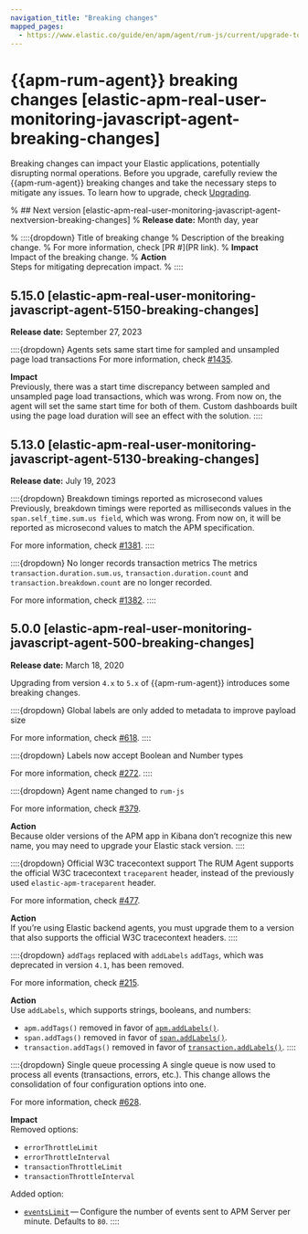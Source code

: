 ```yaml
---
navigation_title: "Breaking changes"
mapped_pages:
  - https://www.elastic.co/guide/en/apm/agent/rum-js/current/upgrade-to-v5.html
---
```


# {{apm-rum-agent}} breaking changes [elastic-apm-real-user-monitoring-javascript-agent-breaking-changes]
Breaking changes can impact your Elastic applications, potentially disrupting normal operations. Before you upgrade, carefully review the {{apm-rum-agent}} breaking changes and take the necessary steps to mitigate any issues. To learn how to upgrade, check [Upgrading](/reference/upgrading.md).

% ## Next version [elastic-apm-real-user-monitoring-javascript-agent-nextversion-breaking-changes]
% **Release date:** Month day, year

% ::::{dropdown} Title of breaking change
% Description of the breaking change.
% For more information, check [PR #](PR link).
% **Impact**<br> Impact of the breaking change.
% **Action**<br> Steps for mitigating deprecation impact.
% ::::

## 5.15.0 [elastic-apm-real-user-monitoring-javascript-agent-5150-breaking-changes]
**Release date:** September 27, 2023

::::{dropdown} Agents sets same start time for sampled and unsampled page load transactions
For more information, check [#1435](https://github.com/elastic/apm-agent-rum-js/pull/1435).

**Impact**<br> 
Previously, there was a start time discrepancy between sampled and unsampled page load transactions, which was wrong. From now on, the agent will set the same start time for both of them.
Custom dashboards built using the page load duration will see an effect with the solution.
::::

## 5.13.0 [elastic-apm-real-user-monitoring-javascript-agent-5130-breaking-changes]
**Release date:** July 19, 2023

::::{dropdown} Breakdown timings reported as microsecond values
Previously, breakdown timings were reported as milliseconds values in the `span.self_time.sum.us field`, which was wrong. From now on, it will be reported as microsecond values to match the APM specification. 

For more information, check [#1381](https://github.com/elastic/apm-agent-rum-js/pull/1381).
::::

::::{dropdown} No longer records transaction metrics
The metrics `transaction.duration.sum.us`, `transaction.duration.count` and `transaction.breakdown.count` are no longer recorded.

For more information, check [#1382](https://github.com/elastic/apm-agent-rum-js/pull/1382).
::::

## 5.0.0 [elastic-apm-real-user-monitoring-javascript-agent-500-breaking-changes]
**Release date:** March 18, 2020

Upgrading from version `4.x` to `5.x` of {{apm-rum-agent}} introduces some breaking changes.

::::{dropdown} Global labels are only added to metadata to improve payload size

For more information, check [#618](https://github.com/elastic/apm-agent-rum-js/issues/618).
::::

::::{dropdown} Labels now accept Boolean and Number types

For more information, check [#272](https://github.com/elastic/apm-agent-rum-js/issues/272).
::::

::::{dropdown} Agent name changed to `rum-js`

For more information, check [#379](https://github.com/elastic/apm-agent-rum-js/issues/379).

**Action**<br> 
Because older versions of the APM app in Kibana don’t recognize this new name, you may need to upgrade your Elastic stack version.
::::

::::{dropdown} Official W3C tracecontext support
The RUM Agent supports the official W3C tracecontext `traceparent` header, instead of the previously used `elastic-apm-traceparent` header.

For more information, check [#477](https://github.com/elastic/apm-agent-rum-js/issues/477).

**Action**<br> 
If you’re using Elastic backend agents, you must upgrade them to a version that also supports the official W3C tracecontext headers.
::::

::::{dropdown} `addTags` replaced with `addLabels`
`addTags`, which was deprecated in version `4.1`, has been removed. 

For more information, check [#215](https://github.com/elastic/apm-agent-rum-js/issues/215).

**Action**<br> 
Use `addLabels`, which supports strings, booleans, and numbers:

* `apm.addTags()` removed in favor of [`apm.addLabels()`](/reference/agent-api.md#apm-add-labels).
* `span.addTags()` removed in favor of [`span.addLabels()`](/reference/span-api.md#span-add-labels).
* `transaction.addTags()` removed in favor of [`transaction.addLabels()`](/reference/transaction-api.md#transaction-add-labels).
::::

::::{dropdown} Single queue processing
A single queue is now used to process all events (transactions, errors, etc.). This change allows the consolidation of four configuration options into one.

For more information, check [#628](https://github.com/elastic/apm-agent-rum-js/issues/628).

**Impact**<br> 
Removed options:

* `errorThrottleLimit`
* `errorThrottleInterval`
* `transactionThrottleLimit`
* `transactionThrottleInterval`

Added option:

* [`eventsLimit`](/reference/configuration.md#events-limit) — Configure the number of events sent to APM Server per minute. Defaults to `80`.
::::